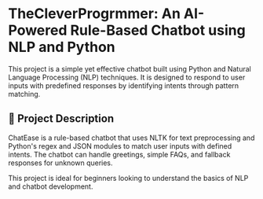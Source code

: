 
# TheCleverProgrmmer: An AI-Powered Rule-Based Chatbot using NLP and Python

This project is a simple yet effective chatbot built using Python and Natural Language Processing (NLP) techniques. It is designed to respond to user inputs with predefined responses by identifying intents through pattern matching.

## 📌 Project Description

ChatEase is a rule-based chatbot that uses NLTK for text preprocessing and Python's regex and JSON modules to match user inputs with defined intents. The chatbot can handle greetings, simple FAQs, and fallback responses for unknown queries.

This project is ideal for beginners looking to understand the basics of NLP and chatbot development.
